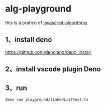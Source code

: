 # alg-playground
this is a pratice of [javascript-algorithms](https://github.com/trekhleb/javascript-algorithms)

## 1、install deno
https://github.com/denoland/deno_install

## 2、install vscode plugin Deno

## 3、run
`
deno run playground/linkedListTest.ts
`